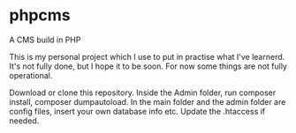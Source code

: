 # phpcms
A CMS build in PHP 

This is my personal project which I use to put in practise what I've learnerd. It's not fully done,
but I hope it to be soon. For now some things are not fully operational.

Download or clone this repository. Inside the Admin folder, run composer install, composer dumpautoload.
In the main folder and the admin folder are config files, insert your own database info etc.
Update the .htaccess if needed.

